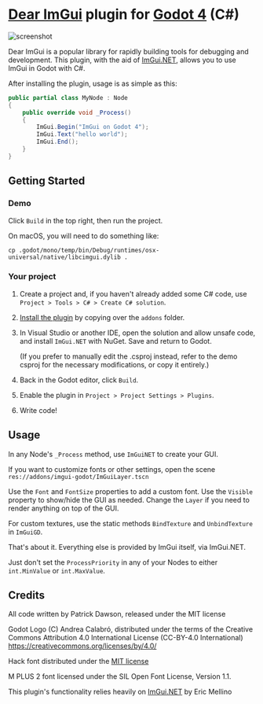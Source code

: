 # [Dear ImGui](https://github.com/ocornut/imgui) plugin for [Godot 4](https://github.com/godotengine/godot) (C#)

![screenshot](doc/screenshot.png)

Dear ImGui is a popular library for rapidly building tools for debugging and development. This plugin, with the aid of [ImGui.NET](https://github.com/mellinoe/ImGui.NET), allows you to use ImGui in Godot with C#.

After installing the plugin, usage is as simple as this:
```csharp
public partial class MyNode : Node
{
    public override void _Process()
    {
        ImGui.Begin("ImGui on Godot 4");
        ImGui.Text("hello world");
        ImGui.End();
    }
}
```

## Getting Started

### Demo

Click `Build` in the top right, then run the project.

On macOS, you will need to do something like:
```
cp .godot/mono/temp/bin/Debug/runtimes/osx-universal/native/libcimgui.dylib .
```

### Your project

1. Create a project and, if you haven't already added some C# code, use `Project > Tools > C# > Create C# solution`.

2. [Install the plugin](https://docs.godotengine.org/en/stable/tutorials/plugins/editor/installing_plugins.html) by copying over the `addons` folder.

3. In Visual Studio or another IDE, open the solution and allow unsafe code, and install `ImGui.NET` with NuGet. Save and return to Godot.

    (If you prefer to manually edit the .csproj instead, refer to the demo csproj for the necessary modifications, or copy it entirely.)

4. Back in the Godot editor, click `Build`.

5. Enable the plugin in `Project > Project Settings > Plugins`.

6. Write code!

## Usage

In any Node's `_Process` method, use `ImGuiNET` to create your GUI.

If you want to customize fonts or other settings, open the scene `res://addons/imgui-godot/ImGuiLayer.tscn`

Use the `Font` and `FontSize` properties to add a custom font. Use the `Visible` property to show/hide the GUI as needed. Change the `Layer` if you need to render anything on top of the GUI.

For custom textures, use the static methods `BindTexture` and `UnbindTexture` in `ImGuiGD`.

That's about it. Everything else is provided by ImGui itself, via ImGui.NET.

Just don't set the `ProcessPriority` in any of your Nodes to either `int.MinValue` or `int.MaxValue`.

## Credits

All code written by Patrick Dawson, released under the MIT license

Godot Logo (C) Andrea Calabró, distributed under the terms of the Creative Commons Attribution 4.0 International License (CC-BY-4.0 International) https://creativecommons.org/licenses/by/4.0/

Hack font distributed under the [MIT license](https://github.com/source-foundry/Hack/blob/master/LICENSE.md)

M PLUS 2 font licensed under the SIL Open Font License, Version 1.1.

This plugin's functionality relies heavily on [ImGui.NET](https://github.com/mellinoe/ImGui.NET) by Eric Mellino
